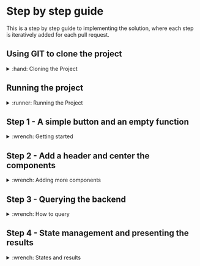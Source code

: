 # Step by step guide
This is a step by step guide to implementing the solution, where each step is iteratively added for each pull request. 

## Using GIT to clone the project
<details>
  <summary>:hand: Cloning the Project</summary>


<br>First we need to open up a terminal, then navigate to where we want to store the project. In this example, we'll store it in the Documents folder. 

<details>
  <summary>:pushpin:Windows</summary>

  First open up the file explorer and navigate to where you want to store the project. On the top of the file explorer, you'll see a path such as `C:/Users/Username/Documents` Click this with your mouse and copy the text.

  Now, open up a command line window, you can do this by pressing the start button, write in `cmd` and press enter when the search is finished.

  When the command line window is open, write `cd "C:/Users/Username/Documents"` The path can be pasted in using `Ctrl-V` assuming you copied it earlier. 
  
</details>

<details>
  <summary>:pushpin:MacOS</summary>


First, open up a terminal, you can do this by using Spotlight, which is the magnifying glass on the top right corner of your screen, write in `terminal` and press enter when the search is finished.

  When the terminal is open, write `cd ~/Documents` 

</details>

Now we want to clone the project using git. This can be done using the `git clone` command with a url to the git repository. In github this can be found by pressing the green `Code` button on the repository page, and it should show the link in the popup box. We'll include it in the command here you simplify things.

Use the following command 

```
git clone https://github.com/Markusdreyer/react-workshop.git
```
</details>


## Running the project
<details>
  <summary>:runner: Running the Project</summary><br>


  First off, we want to start up the project, this allows us to immediately see changes and updates in the web browser as we write out code.

  Now we should still have the terminal or command line window open. So, we need to navigate into the project folder. This can be done by writing

  ```
  cd react-workshop
  ```

  Now the first command you want to run is `npm install` this will install all dependencies for the project, when it is finished, you can write in `npm start`, this will start the project, and open up the web browser.

  Now with the web-app running, it will update as soon as you save file after having written new code, this is done by pressing `CTRL-S` for windows pcs or `Command-S` for macs.

</details>


## Step 1 - A simple button and an empty function
<details>
  <summary>:wrench: Getting started</summary><br>


  In this project we'll be using a component library named Material-UI, it provides us with ready made components, such as buttons, text fields and much much more. There are many such libaries available, and there's usually no need to re-invent the wheel and create buttons and other components entirely from scratch. So, with that out of the way, we'll move onto the first step.

  The first step is going to be to just add a simple button with the label "Get Recipe". This needs to be placed within the `return` statement in the `App.tsx`-file. A button can be added using the following.


  ```js
  <Button>MyLabel</Button>
  ```
  

  The next step is to add an empty function. A function is coded like this, but unlike the Button, it should be placed outside the return statement. Lets name the function getRecipe so it is clear what it is supposed to do.


  ```ts
  const myFunction = () => {
      console.log("Hello world");
    }
  ```

  Now, we want to combine the two, and make the button call/use the function when it is clicked. And this button component has an onClick parameter, see if you can find out how to use this.

  _Note: The button can be stylized in many ways. Take a look at the documentation here for an overview: https://mui.com/material-ui/react-button/_



  <details>
    <summary>:sparkles:Show solution:sparkles:</summary>

  ```ts
    import Button from '@mui/material/Button';

    function App() {

        const getRecipe = () => {
                console.log("Hello world")
            }

        return (
            <Button onClick={() => getRecipe()}>Get Recipe</Button>
        );
    }

    export default App;
  ```
  </details>

  Now you might be wondering what the console is. The console is a debugging tool that provides a way to view messages, inspect values, and run JavaScript code directly in a web browser or in other JavaScript environments such as Node.js.

  In web development, the console is usually accessed using the JavaScript console object, which is built into the browser's developer tools. You can open the console in most modern browsers by pressing `F12` or by right-clicking on a web page and selecting `Inspect Element`. The console appears as a separate panel within the developer tools.

  Once the console is open, you can use it to view output from your JavaScript code, check the values of variables, and run code directly in the console. This is useful for testing and debugging your code, as well as for exploring the behavior of JavaScript and the web platform.
  Try using it now to see what happens when you click the button on your website.

</details>

## Step 2 - Add a header and center the components
<details>
  <summary>:wrench: Adding more components</summary>

  <br>Now that we have our simple button, we want to add a header, a text at the top of the page, for example "`Your Name`'s Magic Cookbok". 
  Components in react can however only return one main parent element. A parent element is an HTML-like element that contains one or more child elements. The child elements are nested within the parent element and are considered to be a part of the parent element.

  For example:

  ```ts
  return (
          <div>
            <p> I am a child of div</p>
            <p> I am another child of div</p>
          </div>
        );

  ```

  In this example, div is the parent element, and the two p elements are child elements. The parent element div contains and wraps around the two child elements.

  Now, you can go ahead and add a parent element which wraps around our existing button.

<details>
    <summary>:sparkles:Show solution:sparkles:</summary>


  ```ts
    return (
        <div>
          <Button onClick={() => getRecipe()}>Get Recipe</Button>
        </div>
      );
  ```
</details>


  The next step is to add the header, usually we could just add some text above the button, or use existing html elements such as `<h1> <h2>` etc. but we want to customize this a bit more later on and use more of the existing material-ui components. So we're going to use the `<Box>` component

  ```ts
  <Box>This is some text</Box>

  ```

  As the `Box`is a material-ui component, it has access to many helpful layout options. And many of these will be helpful later on, so we can go ahead and replace the parent `<div>` element with a `<Box>` component.
   Also go ahead and add `YourName's Magic Cookbook`

<details>
    <summary>:sparkles:Show solution:sparkles:</summary>


  ```ts
    return (
      <Box>
        YourName's Magic Cookbook
        <Button onClick={() => getRecipe()}>Get Recipe</Button>
      </Box>
      );
  ```
</details>
  
All right, now we've finished adding the header! Next step, we'll start having the button do something.

</details>



</details>


</details>

## Step 3 - Querying the backend
<details>
  <summary>:wrench: How to query </summary>
  
  Now let's get our React-app underway by implementing fetching logic in our app. JavaScript has a "Fetch" API that [provides a JavaScript interface for accessing and manipulating parts of the protocol, such as requests and responses. It also provides a global fetch() method that provides an easy, logical way to fetch resources asynchronously across the network.](!https://developer.mozilla.org/en-US/docs/Web/API/Fetch_API/Using_Fetch)

A basic fetch request is really simple to set up. Have a look at the following code:

```ts
fetch('http://example.com/api')
  .then((response) => response.json())
  .then((data) => console.log(data));
```

Here we are performing a request to an API at 'http://example.com/api' and printing the response to the console. The simplest use of fetch() takes one argument — the path to the resource you want to fetch — and does not directly return the JSON response body but instead returns a promise that resolves with a Response object.

This request is nice, but it is lacking one key feature: the request body. Also, this request is a simple GET request, when performing HTTP requests with a request body, a POST request is used, so we need to change that as well. Here is an example:

```ts
fetch("http://example.com/api", {
      method: "POST",
      body: requestBody,
    })
      .then((response) => response.json())
      .then((data) => console.log(data));
```

### Encapsulating the fetch request
Let's encapsulate this request into a function we can reuse:

```ts
//The async keyword allows us to to use "await" to perform asynchronous operations, such as communicating with the backend
const getRecipe = async () => {
    //Hardcoded list of ingredients. We'll come back to this later, but we need some data to work with for now.
    const requestBody = JSON.stringify({
        ingredients: [
            "tomato", 
            "mozzarella", 
            "basil", 
            "chiocciole pasta", 
            "olive oil"
        ]
    })
    await fetch("http://localhost:8000/recipes", {
      method: "POST",
      headers: { //We also need to tell what kind of data we're sending
        "Content-Type": "application/json",
      },
      body: requestBody,
    })
      .then((response) => response.json())
      .then((data) => console.log(data));
  }
```

### Adding the function to our app
Now try adding this in your App.tsx file, and check the console output after trying to click the button (It might take a few seconds-half a minute before you get a result, depending on the server!)
  
<details>
  <summary>:sparkles:Show solution:sparkles:</summary>
  
  
```ts
import { Box } from '@mui/material';
import Button from '@mui/material/Button';

function App() {
  
  const getRecipe = async () => {
    const requestBody = JSON.stringify({ingredients: ["tomato", "mozzarella", "basil", "chiocciole pasta", "olive oil"]})
    await fetch("http://localhost:8000/recipes", {
      method: "POST",
      headers: {
        "Content-Type": "application/json",
      },
      body: requestBody,
    })
      .then((response) => response.json())
      .then((data) => console.log(data));
  }
  
  return (
      <Box>
          YourName's Magic Cookbook
          <Button variant={'outlined'} onClick={() => getRecipe()}>Get Recipe</Button>
      </Box>
  );
}
export default App;
```

</details>
</details>
    
## Step 4 - State management and presenting the results
<details>
  <summary>:wrench: States and results </summary>
  
  <br> In React, "state" is a way to store and manage component-level data that affects the behavior and render of a component. It is an object that holds data that can change over time, and it is an essential part of building dynamic and interactive user interfaces. It might sound a bit complicated, but it's actually not that hard to use. So lets get going with an example
  
```ts
function Counter() {
  const [counter, setCounter] = useState(0);
  
  return (
    <Box>
      {counter}
      <Button onClick={setCounter(counter + 1)}>Count</Button>
    </Box>
  )
}
```
Now, in this example we have the state `counter`, and a setter for this state named `setCounter`. The `counter` is initialized using `useState(0)` which initializes the state with the value 0. 

So in the browser, this would show the number 0, and a button labeled Count, and each click of the button would set a new state, this state is based on the previous state and adds 1 to this. And as it is a state, React knows that it should update the render (what is shown) when the value changes. 

Now, we're going to have a state which is a biit more complex, as it needs to hold a recipe which is built up of a few separate parts. But, first things first, we want to create a new component for recipe related things. 
  
First, create a folder named `components` under the `src` folder. If you're using Visual Studio Code, you can right click the `src` directory and click create new folder and name this components. Now right click the `components` folder and click create new file, lets name this new file Recipe.tsx 

Next up, we'll have a look at how the data in the recipe is structured.

```
{
    "title": "Caprese Pasta",
    "description": "A delicious and simple pasta dish featuring the classic Italian flavors of tomato, mozzarella, and basil.",
    "ingredients": [
        "2 cups of cherry tomatoes, halved",
        "1 cup of mozzarella, cubed",
        "1/4 cup of fresh basil, chopped",
        "250 grams of chiocciole pasta",
        "3 tablespoons of olive oil"
    ],
    "steps": [
        "Bring a large pot of salted water to a boil.",
        "Add the chiocciole pasta and cook for 8-10 minutes, or until al dente.",
        "Drain the pasta and set aside.",
        "In a large bowl, combine the halved tomatoes, cubed mozzarella, and chopped basil.",
        "Add the cooked pasta to the bowl and mix to combine.",
        "Drizzle the olive oil over the pasta and mix until all the ingredients are evenly coated.",
        "Serve the pasta warm or cold."
    ]
}
```

We can see here that we're dealing with a structure such as this
  
```
title: string,
description: string,
ingredients: string[] 
steps: string[]
```
  
So to be able to use a state for multiple fields, we usually have to use a state object structure. Now, we're going to use this object structure in multiple components, in both our App.tsx and our Recipe.tsx components. When we need to use it in several places, or it is a larger object structure it is often helpful to create an interface that defines the structure. See an example of an interface below.
  
```
interface interfaceName{
  propertyName1: propertyType1
  propertyName2: propertyType2
}
  
To use this interface in other components, we usually have to add an export before the interface, e.g.
  
export interface InterfaceName {
  ....
}
  
```

Now, go ahead and try creating an interface for the recipe, lets name it RecipeObject
  
<details>
  <summary>:sparkles:Show solution:sparkles:</summary>
  
```
export interface RecipeData{
  title: string
  description: string
  ingredients: string[]
  steps: string[]
}
```
  
</details>
  
Next up, we'll create the actual component! Lets start with something along these lines
  
```
import { Box } from "@mui/material";

function Recipe(){
    return (
        <Box>
          "text"
        </Box>
    )
}
```
  
Now, we need this Recipe component to actually receive RecipeData, it does this through the use of something called `props`. In React, `props` (short for "properties") is a way to pass data from a parent component to its child components. Props are used to customize the behavior and render of a component by providing it with external data.

See the example below to see how a prop is received by a component.
```
function MyTitleFunction(props: {title: string){
  <Box>
    {props.title}
  </Box>
}

```
  
This works slightly different when using an interface for the prop, as all the types and property names are already defined. So when using an interface it might look a bit like this

```
interface MyTitleInterface{
  title: string
}
  
function MyTitleFunction(props: MyTitleInterface){
  <Box>
    {props.title}
  </Box>
}
```
  
So, now you can try to make use of the RecipeData interface and pass this as a prop to your Recipe component.
  
<details>
  <summary>:sparkles:Show solution:sparkles:</summary>
  
```
import { Box } from "@mui/material";

export interface RecipeData{
    title: string
    description: string
    ingredients: string[]
    steps: string[]
}

function Recipe(props: RecipeData){
    return (
        <Box>
            {props.title}
        </Box>
    )
}
```
</details>

Right, now we want to make use of all the properties that are passed in, this is simple for the single string properties, but requires some mapping when it comes to Lists or Arrays, e.g. when we have multiple ingredients or steps. So lets take a look at an example of how to map a list of strings.
  
```
Lets say we have this list of names
interface NamesData {
  names: ["Hanna-Kai", "Hege", "Jack", "Markus"]
}

  
function UnorderedNameComponent(props: names){
  return(
    <Box>
        <ul>
            {props.names.map((element, index) => (
                <li key={index}>
                    {element}
                </li>
            ))}
        </ul>
    </Box>
  )
}
  
```

So there's a few things happening here. The `<ul>` element in HTML stands for "Unordered List". It is used to create a list of items, where the order of the items does not matter. The items in an unordered list are usually represented by bullet points.

The `<ul>` element is used in conjunction with the `<li>` element, which stands for "List Item". Each item in the list is contained within an `<li>` element, and multiple `<li>` elements are grouped within the `<ul>` element.
  
The code in the example creates an unordered list `<ul>` and uses the map method to render a list of items based on an array of names passed as a prop to the component. The map method is used to iterate over the array and render a `<li>` for each element, with the text content being the element and the key being the index of the element in the array.
  
It might sound a bit more complex than it is, in short the list is meant to show a set of names, and it is displayed as a bullet-point list, where each name is a separate item on the list.
  
Now, you can go ahead and try to implement the Recipe function in its entirety. What we want is something that ends up looking like this
<details>
  <summary>:sparkles:Show solution:sparkles:</summary>
  
```
import { Box } from "@mui/material";

export interface RecipeData{
    title: string
    description: string
    ingredients: string[]
    steps: string[]
}

function Recipe(props: RecipeData){
    return (
        <Box>
            {props.title}
        </Box>
    )
}
```
</details>

</details>
